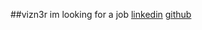 ##vizn3r
im looking for a job
[linkedin](https://linkedin.com/in/vizn3r)
[github](https://github.com/vizn3r)
